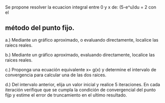 Se propone resolver la ecuacion integral entre 0 y x de: (5-e^u)du = 2 con el

## método del punto fijo.

a.) Mediante un gráfico aproximado, o evaluando directamente, localice las raíecs
reales.

b.) Mediante un gráfico aproximado, evaluando directamente, localice las raices 
reales.

c.) Proponga una ecuación equivalente x= g(x) y determine el intervalo de
convergencia para calcular una de las dos raices.

d.) Del intervalo anterior, elija un valor inicial y realice 5 iteraciones. En
cada iteración verifique que se cumpla la condición de convergencial del punto fijp
y estime el error de truncamiento en el ultimo resultado.
